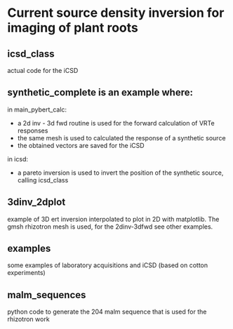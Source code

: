 Current source density inversion for imaging of plant roots
===

## icsd_class

actual code for the iCSD

## synthetic_complete is an example where:

in main_pybert_calc: 
* a 2d inv - 3d fwd routine is used for the forward calculation of VRTe responses
* the same mesh is used to calculated the response of a synthetic source
* the obtained vectors are saved for the iCSD

in icsd:
* a pareto inversion is used to invert the position of the synthetic source, calling icsd_class

## 3dinv_2dplot

example of 3D ert inversion interpolated to plot in 2D with matplotlib.
The gmsh rhizotron mesh is used, for the 2dinv-3dfwd see other examples.

## examples

some examples of laboratory acquisitions and iCSD (based on cotton experiments)

## malm_sequences

python code to generate the 204 malm sequence that is used for the rhizotron work
